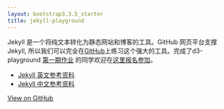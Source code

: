 ```yaml
---
layout: bootstrap3.3.5_starter
title: jekyll-playground
---
```

Jekyll 是一个将纯文本转化为静态网站和博客的工具。GitHub 网页平台支撑Jekyll, 所以我们可以完全在[GitHub](https://github.com/bigdata-mindstorms/jekyll-playground)上练习这个强大的工具。完成了d3-playground [第一期作业](https://github.com/bigdata-mindstorms/d3-playground/issues?q=is%3Aopen+is%3Aissue+milestone%3A%E6%96%B0%E6%88%AA%E6%AD%A2%E6%97%A5%E6%9C%9F2016%2F02%2F24) 的同学欢迎在[这里报名参加](https://github.com/bigdata-mindstorms/d3-playground/issues/45)。

- [Jekyll 英文参考资料](http://jekyllrb.com/)
- [Jekyll 中文参考资料](http://jekyllcn.com/)

[View on GitHub](https://github.com/bigdata-mindstorms/jekyll-playground)  
